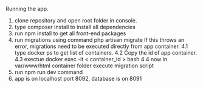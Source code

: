 Running the app. 
1. clone repository and open root folder in console. 
2. type composer install to install all dependencies
3. run npm install to get all front-end packages
4. run migrations using command php artisan migrate 
    If this throws an error, migrations need to be executed directly from app container.
    4.1 type docker ps to get list of containers.
    4.2 Copy the id of app container.
    4.3 exectue docker exec -it < container_id > bash
    4.4 now in var/www/html container folder execute migration script
5. run npm run dev command 
6. app is on localhost port 8092, database is on 8091